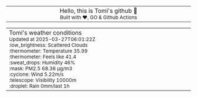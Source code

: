 
<div align="center">
<table>
<tbody>
<td align="center">
<img width="2000" height="0"><br>
Hello, this is Tomi's github 👋<br>
<sup>Built with ❤️, GO & Github Actions</sup><br>
<img width="2000" height="0">
</td>
</tbody>
</table>
</div>
<table>
<tbody>
<td align="left">
<img width="2000" height="0"><br>
Tomi's weather conditions<br>
<sup>Updated at 2025-03-27T06:01:22Z</sup><br>
<sup>:low_brightness: Scattered Clouds</sup><br>
<sup>:thermometer: Temperature 35.99 </sup><br>
<sup>:thermometer: Feels like 41.4</sup><br>
<sup>:sweat_drops: Humidity 46%</sup><br>
<sup>:mask: PM2.5 68.36 μg/m3</sup><br>
<sup>:cyclone: Wind 5.22m/s </sup><br>
<sup>:telescope: Visibility 10000m </sup><br>
<sup>:droplet: Rain 0mm/last 1h </sup><br>
<img width="2000" height="0">
</td>
<td align="left">
<img width="2000" height="0"><br>
<br>
<img width="2000" height="0">
</td>
</tbody>
</table>
</div>
    